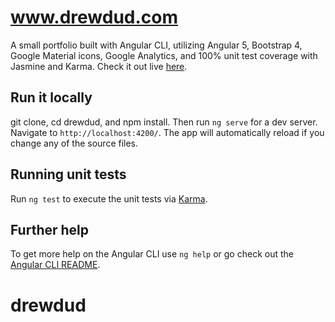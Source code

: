 # www.drewdud.com

A small portfolio built with Angular CLI, utilizing Angular 5, Bootstrap 4, Google Material icons, Google Analytics, and 100% unit test
coverage with Jasmine and Karma. Check it out live [here](http://drewdud.com).

## Run it locally

git clone, cd drewdud, and npm install. Then run `ng serve` for a dev server. Navigate to `http://localhost:4200/`. The app will automatically reload if you change any of the source files.

## Running unit tests

Run `ng test` to execute the unit tests via [Karma](https://karma-runner.github.io).

## Further help

To get more help on the Angular CLI use `ng help` or go check out the [Angular CLI README](https://github.com/angular/angular-cli/blob/master/README.md).

# drewdud
